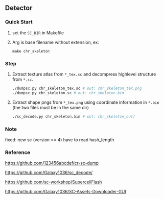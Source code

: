 ## Detector

### Quick Start

1. set the `SC_DIR` in Makefile

2. Arg is base filename without extension, ex:

	```
	make chr_skeleton  
	```


### Step

1. Extract texture atlas from `*_tex.sc` and decompress highlevel structure from `*.sc`.

	```bash
	./dumpsc.py chr_skeleton_tex.sc # out: chr_skeleton_tex.png
	./dumpsc.py chr_skeleton.sc # out: chr_skeleton.bin
	```

2. Extract shape pngs from `*_tex.png` using coordinate information in `*.bin` (the two files must be in the same dir)
	
	```bash
	./sc_decode.py chr_skeleton.bin # out: chr_skeleton_out/
	```

### Note
fixed: new sc (version >= 4) have to read hash_length

### Reference
https://github.com/123456abcdef/cr-sc-dump

https://github.com/Galaxy1036/sc_decode/

https://github.com/sc-workshop/SupercellFlash

https://github.com/Galaxy1036/SC-Assets-Downloader-GUI
